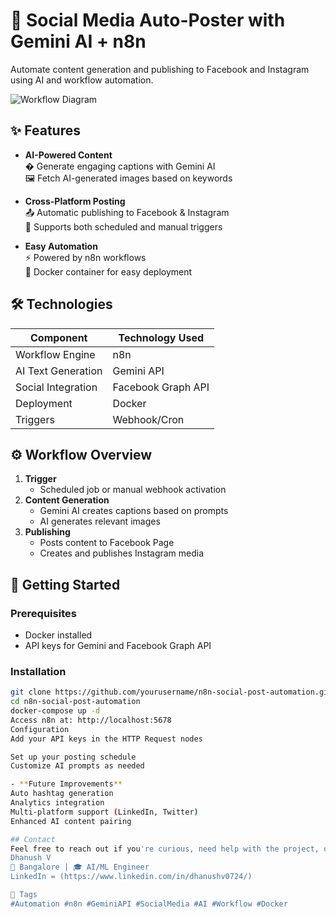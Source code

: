 # 🚀 Social Media Auto-Poster with Gemini AI + n8n

Automate content generation and publishing to Facebook and Instagram using AI and workflow automation.

![Workflow Diagram]([https://github.com/Dhanush0724/n8n-workflow-automation/blob/master/Screenshot%202025-05-10%20125428.png](https://github.com/Dhanush0724/n8n-workflow-automation/blob/master/Screenshot%202025-05-11%20134630.png))

## ✨ Features

- **AI-Powered Content**  
  � Generate engaging captions with Gemini AI  
  🖼️ Fetch AI-generated images based on keywords

- **Cross-Platform Posting**  
  📤 Automatic publishing to Facebook & Instagram  
  🔄 Supports both scheduled and manual triggers

- **Easy Automation**  
  ⚡ Powered by n8n workflows  
  🐳 Docker container for easy deployment

## 🛠️ Technologies

| Component          | Technology Used         |
|--------------------|-------------------------|
| Workflow Engine    | n8n                     |
| AI Text Generation | Gemini API              |
| Social Integration | Facebook Graph API      |
| Deployment         | Docker                  |
| Triggers           | Webhook/Cron            |

## ⚙️ Workflow Overview

1. **Trigger**  
   - Scheduled job or manual webhook activation
2. **Content Generation**  
   - Gemini AI creates captions based on prompts  
   - AI generates relevant images
3. **Publishing**  
   - Posts content to Facebook Page  
   - Creates and publishes Instagram media

## 🚀 Getting Started

### Prerequisites
- Docker installed
- API keys for Gemini and Facebook Graph API

### Installation
```bash
git clone https://github.com/yourusername/n8n-social-post-automation.git
cd n8n-social-post-automation
docker-compose up -d
Access n8n at: http://localhost:5678
Configuration
Add your API keys in the HTTP Request nodes

Set up your posting schedule
Customize AI prompts as needed

- **Future Improvements**
Auto hashtag generation
Analytics integration
Multi-platform support (LinkedIn, Twitter)
Enhanced AI content pairing

## Contact
Feel free to reach out if you're curious, need help with the project, or want to collaborate:
Dhanush V
📍 Bangalore | 🎓 AI/ML Engineer
LinkedIn = (https://www.linkedin.com/in/dhanushv0724/) 

🔖 Tags
#Automation #n8n #GeminiAPI #SocialMedia #AI #Workflow #Docker

